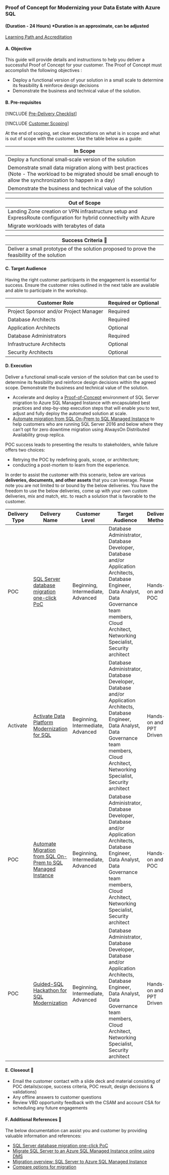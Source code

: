 ### **Proof of Concept for Modernizing your Data Estate with Azure SQL**

#### (Duration - 24 Hours) *Duration is an approximate, can be adjusted

[Learning Path and Accreditation](https://aka.ms/DAISP1CS2PoCLP)

#### **A. Objective**

This guide will provide details and instructions to help you deliver a successful Proof of Concept for your customer. The Proof of Concept must accomplish the following objectives :

- Deploy a functional version of your solution in a small scale to determine its feasibility & reinforce design decisions
- Demonstrate the business and technical value of the solution.

#### **B. Pre-requisites**

[!INCLUDE [Pre-Delivery Checklist](~/VBD-FY24/CommonContent/PredeliveryChecklist.md)]


[!INCLUDE [Customer Scoping](~/VBD-FY24/CommonContent/ScopingGeneral.md)]


  At the end of scoping, set clear expectations on what is in scope and what is out of scope with the customer. Use the table below as a guide:

  | **In Scope** |
  |---------     |
  |Deploy a functional small‐scale version of the solution |
  |Demonstrate small data migration along with best practices (Note - The workload to be migrated should be small enough to allow the synchronization to happen in a day) |
  |Demonstrate the business and technical value of the solution |

  | **Out of Scope**  |
  |---------          |
  |Landing Zone creation or VPN infrastructure setup and ExpressRoute configuration for hybrid connectivity with Azure |
  |Migrate workloads with terabytes of data |

  | **Success Criteria** 🏅 |
  |--------- |
  |Deliver a small prototype of the solution proposed to prove the feasibility of the solution |

#### **C. Target Audience**

  Having the right customer participants in the engagement is essential for success. Ensure the customer roles outlined in the next table are available and able to participate in the workshop.

  |Customer Role | Required or Optional|
  |----          |----                 |
  |Project Sponsor and/or Project Manager | Required|
  |Database Architects                    | Required|
  |Application Architects                 | Optional|
  |Database Administrators                | Required|
  |Infrastructure Architects              | Optional|
  |Security Architects                    | Optional|

#### **D. Execution**

Deliver a functional small‐scale version of the solution that can be used to determine its feasibility and reinforce design decisions within the agreed scope. Demonstrate the business and technical value of the solution.

- Accelerate and deploy a [Proof-of-Concept](https://aka.ms/SQLMigrationPoC) environment of SQL Server migration to Azure SQL Managed Instance with encapsulated best practices and step-by-step execution steps that will enable you to test, adjust and fully deploy the automated solution at scale.
- [Automate migration from SQL On-Prem to SQL Managed Instance](https://dev.azure.com/CEandS/Azure-Data-Migrations/_wiki/wikis/Automate-SQL-MI-Migration/871/Introduction) to help customers who are running SQL Server 2016 and below where they can’t opt for zero downtime migration using AlwaysOn Distributed Availability group replica.
  
POC success leads to presenting the results to stakeholders, while failure offers two choices:

- Retrying the POC by redefining goals, scope, or architecture;
- conducting a post-mortem to learn from the experience.

In order to assist the customer with this scenario, below are various **deliveries, documents, and other assets** that you can leverage. Please note you are not limited to or bound by the below deliveries.  You have the freedom to use the below deliveries, come up with your own custom deliveries, mix and match, etc. to reach a solution that is favorable to the customer.

| Delivery Type | Delivery Name | Customer Level | Target Audience | Delivery Method| Use Case | Outcome
| --- | --- | --- | --- | --- | ---| ---|
| POC | [SQL Server database migration one-click PoC](https://aka.ms/SQLMigrationPoC) | Beginning, Intermediate, Advanced| Database Administrator, Database Developer, Database and/or Application Architects, Database Engineer, Data Analyst, Data Governance team members, Cloud Architect, Networking Specialist, Security architect | Hands-on and POC| Accelerate and deploy a Proof-of-Concept environment of SQL Server migration to Azure SQL Managed Instance with encapsulated best practices | Successful POC migration & validation of design decisions of customer's database with small dataset to Azure |
| Activate | [Activate Data Platform Modernization for SQL](https://microsoft.sharepoint.com/:f:/r/teams/DataAIPremierOfferings/Production/Plan/Activate/Activate_Data_Platform_Modernization_for_SQL?csf=1&web=1&e=bKdXv7) | Beginning, Intermediate, Advanced | Database Administrator, Database Developer, Database and/or Application Architects, Database Engineer, Data Analyst, Data Governance team members, Cloud Architect, Networking Specialist, Security architect | Hands-on and PPT Driven             | This delivery is suitable for demonstrating Azure Database for PostgresSQL samples | Validation of design decisions |
| POC |[Automate Migration from SQL On-Prem to SQL Managed Instance](https://dev.azure.com/CEandS/Azure-Data-Migrations/_wiki/wikis/Automate-SQL-MI-Migration/871/Introduction) | Beginning, Intermediate, Advanced| Database Administrator, Database Developer, Database and/or Application Architects, Database Engineer, Data Analyst, Data Governance team members, Cloud Architect, Networking Specialist, Security architect | Hands-on and POC |  Provide SQL MI migration automation using Log Replay Service. The automation script should help customer to accomplish seamless SQL MI migration POC from one or multiple SQL On-Prem environment. | Successful POC migration & validation of design decisions of customer's database with small dataset to Azure |
| POC |[Guided-SQL Hackathon for SQL Modernization](https://github.com/Azure/SQL-Modernisation-Hack) | Beginning, Intermediate, Advanced| Database Administrator, Database Developer, Database and/or Application Architects, Database Engineer, Data Analyst, Data Governance team members, Cloud Architect, Networking Specialist, Security architect | Hands-on and PPT Driven |This delivery is suitable for demonstrating Azure Migration and SQL MI Administration,Perf.Optimization and Security in a modular way   | Validation of design decisions and validation of value platform databases |

#### **E. Closeout 🏁**

- Email the customer contact with a slide deck and material consisting of POC details(scope, success criteria, POC result, design decisions & validations)
- Any offline answers to customer questions
- Review VBD opportunity feedback with the CSAM and account CSA for scheduling any future engagements

#### **F. Additional References 📖**

  The below documentation can assist you and customer by providing valuable information and references:

- [SQL Server database migration one-click PoC](https://aka.ms/SQLMigrationPoC)
- [Migrate SQL Server to an Azure SQL Managed Instance online using DMS](https://learn.microsoft.com/en-us/azure/dms/tutorial-sql-server-managed-instance-online-ads)
- [Migration overview: SQL Server to Azure SQL Managed Instance](https://learn.microsoft.com/en-us/azure/azure-sql/migration-guides/managed-instance/sql-server-to-managed-instance-overview?view=azuresql)
- [Compare options for migration](https://learn.microsoft.com/en-us/azure/azure-sql/migration-guides/managed-instance/sql-server-to-managed-instance-overview?view=azuresql#migration-tools)
